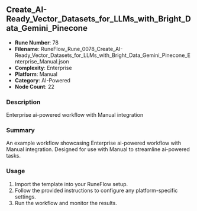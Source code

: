 ## Create_AI-Ready_Vector_Datasets_for_LLMs_with_Bright_Data_Gemini_Pinecone

- **Rune Number**: 78
- **Filename**: RuneFlow_Rune_0078_Create_AI-Ready_Vector_Datasets_for_LLMs_with_Bright_Data_Gemini_Pinecone_Enterprise_Manual.json
- **Complexity**: Enterprise
- **Platform**: Manual
- **Category**: AI-Powered
- **Node Count**: 22

### Description
Enterprise ai-powered workflow with Manual integration

### Summary
An example workflow showcasing Enterprise ai-powered workflow with Manual integration. Designed for use with Manual to streamline ai-powered tasks.

### Usage
1. Import the template into your RuneFlow setup.
2. Follow the provided instructions to configure any platform-specific settings.
3. Run the workflow and monitor the results.

